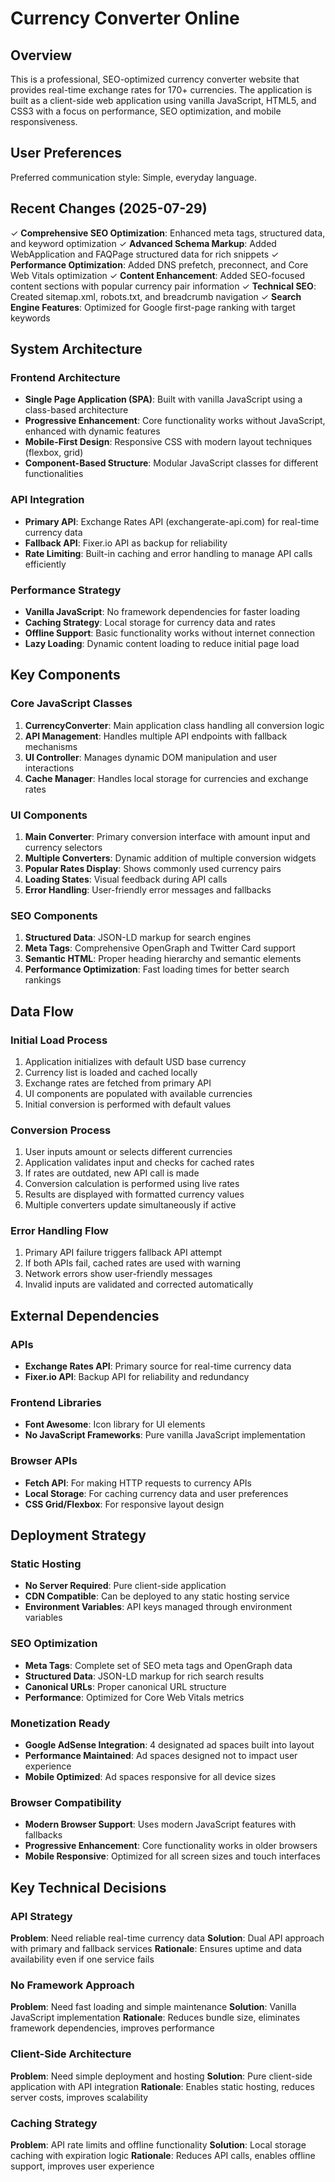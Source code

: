 # Currency Converter Online

## Overview

This is a professional, SEO-optimized currency converter website that provides real-time exchange rates for 170+ currencies. The application is built as a client-side web application using vanilla JavaScript, HTML5, and CSS3 with a focus on performance, SEO optimization, and mobile responsiveness.

## User Preferences

Preferred communication style: Simple, everyday language.

## Recent Changes (2025-07-29)

✓ **Comprehensive SEO Optimization**: Enhanced meta tags, structured data, and keyword optimization
✓ **Advanced Schema Markup**: Added WebApplication and FAQPage structured data for rich snippets
✓ **Performance Optimization**: Added DNS prefetch, preconnect, and Core Web Vitals optimization
✓ **Content Enhancement**: Added SEO-focused content sections with popular currency pair information
✓ **Technical SEO**: Created sitemap.xml, robots.txt, and breadcrumb navigation
✓ **Search Engine Features**: Optimized for Google first-page ranking with target keywords

## System Architecture

### Frontend Architecture
- **Single Page Application (SPA)**: Built with vanilla JavaScript using a class-based architecture
- **Progressive Enhancement**: Core functionality works without JavaScript, enhanced with dynamic features
- **Mobile-First Design**: Responsive CSS with modern layout techniques (flexbox, grid)
- **Component-Based Structure**: Modular JavaScript classes for different functionalities

### API Integration
- **Primary API**: Exchange Rates API (exchangerate-api.com) for real-time currency data
- **Fallback API**: Fixer.io API as backup for reliability
- **Rate Limiting**: Built-in caching and error handling to manage API calls efficiently

### Performance Strategy
- **Vanilla JavaScript**: No framework dependencies for faster loading
- **Caching Strategy**: Local storage for currency data and rates
- **Offline Support**: Basic functionality works without internet connection
- **Lazy Loading**: Dynamic content loading to reduce initial page load

## Key Components

### Core JavaScript Classes
1. **CurrencyConverter**: Main application class handling all conversion logic
2. **API Management**: Handles multiple API endpoints with fallback mechanisms
3. **UI Controller**: Manages dynamic DOM manipulation and user interactions
4. **Cache Manager**: Handles local storage for currencies and exchange rates

### UI Components
1. **Main Converter**: Primary conversion interface with amount input and currency selectors
2. **Multiple Converters**: Dynamic addition of multiple conversion widgets
3. **Popular Rates Display**: Shows commonly used currency pairs
4. **Loading States**: Visual feedback during API calls
5. **Error Handling**: User-friendly error messages and fallbacks

### SEO Components
1. **Structured Data**: JSON-LD markup for search engines
2. **Meta Tags**: Comprehensive OpenGraph and Twitter Card support
3. **Semantic HTML**: Proper heading hierarchy and semantic elements
4. **Performance Optimization**: Fast loading times for better search rankings

## Data Flow

### Initial Load Process
1. Application initializes with default USD base currency
2. Currency list is loaded and cached locally
3. Exchange rates are fetched from primary API
4. UI components are populated with available currencies
5. Initial conversion is performed with default values

### Conversion Process
1. User inputs amount or selects different currencies
2. Application validates input and checks for cached rates
3. If rates are outdated, new API call is made
4. Conversion calculation is performed using live rates
5. Results are displayed with formatted currency values
6. Multiple converters update simultaneously if active

### Error Handling Flow
1. Primary API failure triggers fallback API attempt
2. If both APIs fail, cached rates are used with warning
3. Network errors show user-friendly messages
4. Invalid inputs are validated and corrected automatically

## External Dependencies

### APIs
- **Exchange Rates API**: Primary source for real-time currency data
- **Fixer.io API**: Backup API for reliability and redundancy

### Frontend Libraries
- **Font Awesome**: Icon library for UI elements
- **No JavaScript Frameworks**: Pure vanilla JavaScript implementation

### Browser APIs
- **Fetch API**: For making HTTP requests to currency APIs
- **Local Storage**: For caching currency data and user preferences
- **CSS Grid/Flexbox**: For responsive layout design

## Deployment Strategy

### Static Hosting
- **No Server Required**: Pure client-side application
- **CDN Compatible**: Can be deployed to any static hosting service
- **Environment Variables**: API keys managed through environment variables

### SEO Optimization
- **Meta Tags**: Complete set of SEO meta tags and OpenGraph data
- **Structured Data**: JSON-LD markup for rich search results
- **Canonical URLs**: Proper canonical URL structure
- **Performance**: Optimized for Core Web Vitals metrics

### Monetization Ready
- **Google AdSense Integration**: 4 designated ad spaces built into layout
- **Performance Maintained**: Ad spaces designed not to impact user experience
- **Mobile Optimized**: Ad spaces responsive for all device sizes

### Browser Compatibility
- **Modern Browser Support**: Uses modern JavaScript features with fallbacks
- **Progressive Enhancement**: Core functionality works in older browsers
- **Mobile Responsive**: Optimized for all screen sizes and touch interfaces

## Key Technical Decisions

### API Strategy
**Problem**: Need reliable real-time currency data
**Solution**: Dual API approach with primary and fallback services
**Rationale**: Ensures uptime and data availability even if one service fails

### No Framework Approach
**Problem**: Need fast loading and simple maintenance
**Solution**: Vanilla JavaScript implementation
**Rationale**: Reduces bundle size, eliminates framework dependencies, improves performance

### Client-Side Architecture
**Problem**: Need simple deployment and hosting
**Solution**: Pure client-side application with API integration
**Rationale**: Enables static hosting, reduces server costs, improves scalability

### Caching Strategy
**Problem**: API rate limits and offline functionality
**Solution**: Local storage caching with expiration logic
**Rationale**: Reduces API calls, enables offline support, improves user experience
